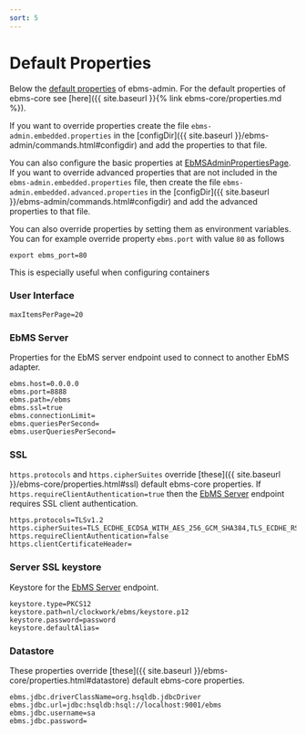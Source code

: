 ```yaml
---
sort: 5
---
```


# Default Properties

Below the [default properties](https://github.com/eluinstra/ebms-admin/blob/ebms-admin-2.17.x/src/main/resources/nl/clockwork/ebms/admin/default.properties) of ebms-admin.
For the default properties of ebms-core see [here]({{ site.baseurl }}{% link ebms-core/properties.md %}).

If you want to override properties create the file `ebms-admin.embedded.properties` in the [configDir]({{ site.baseurl }}/ebms-admin/commands.html#configdir) and add the properties to that file.  

You can also configure the basic properties at [EbMSAdminPropertiesPage](https://localhost:8080/wicket/bookmarkable/nl.clockwork.ebms.admin.web.configuration.EbMSAdminPropertiesPage).
If you want to override advanced properties that are not included in the `ebms-admin.embedded.properties` file, then create the file `ebms-admin.embedded.advanced.properties` in the [configDir]({{ site.baseurl }}/ebms-admin/commands.html#configdir) and add the advanced properties to that file.  

You can also override properties by setting them as environment variables.
You can for example override property `ebms.port` with value `80` as follows
```
export ebms_port=80
```
This is especially useful when configuring containers

### User Interface
```
maxItemsPerPage=20
```

### EbMS Server
Properties for the EbMS server endpoint used to connect to another EbMS adapter.
```
ebms.host=0.0.0.0
ebms.port=8888
ebms.path=/ebms
ebms.ssl=true
ebms.connectionLimit=
ebms.queriesPerSecond=
ebms.userQueriesPerSecond=
```
### SSL
`https.protocols` and `https.cipherSuites` override [these]({{ site.baseurl }}/ebms-core/properties.html#ssl) default ebms-core properties.
If `https.requireClientAuthentication=true` then the [EbMS Server](#ebms-server) endpoint requires SSL client authentication.
```
https.protocols=TLSv1.2
https.cipherSuites=TLS_ECDHE_ECDSA_WITH_AES_256_GCM_SHA384,TLS_ECDHE_RSA_WITH_AES_256_GCM_SHA384
https.requireClientAuthentication=false
https.clientCertificateHeader=
```
### Server SSL keystore
Keystore for the [EbMS Server](#ebms-server) endpoint.
```
keystore.type=PKCS12
keystore.path=nl/clockwork/ebms/keystore.p12
keystore.password=password
keystore.defaultAlias=
```
### Datastore
These properties override [these]({{ site.baseurl }}/ebms-core/properties.html#datastore) default ebms-core properties.
```
ebms.jdbc.driverClassName=org.hsqldb.jdbcDriver
ebms.jdbc.url=jdbc:hsqldb:hsql://localhost:9001/ebms
ebms.jdbc.username=sa
ebms.jdbc.password=
```
